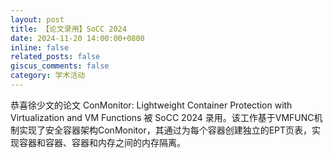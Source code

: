 ```yaml
---
layout: post
title: 【论文录用】SoCC 2024
date: 2024-11-20 14:00:00+0800
inline: false
related_posts: false
giscus_comments: false
category: 学术活动
---
```


恭喜徐少文的论文 ConMonitor: Lightweight Container Protection with Virtualization and VM Functions 被 SoCC 2024 录用。该工作基于VMFUNC机制实现了安全容器架构ConMonitor，其通过为每个容器创建独立的EPT页表，实现容器和容器、容器和内存之间的内存隔离。
